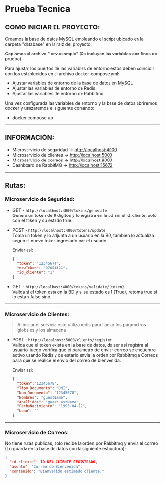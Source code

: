 # Prueba Tecnica

## COMO INICIAR EL PROYECTO:
Creamos la base de datos MySQL empleando el script ubicado en la carpeta "database" en la raiz del proyecto.  

Copiamos el archivo ".env.example" (Se incluyen las variables con fines de prueba).  

Para ajustar los puertos de las variables de entorno estos deben coincidir con los establecidos en el archivo docker-compose.yml:

- Ajustar variables de entorno de la base de datos en MySQL  
- Ajustar las variables de entorno de Redis  
- Ajustar las variables de entorno de Rabbitmq  

Una vez configurada las variables de entorno y la base de datos abriremos docker y utilizaremos el siguiente comando:


- docker compose up


---

## INFORMACIÓN:

- Microservicio de seguridad -> [http://localhost:4000](http://localhost:4000)  
- Microservicio de clientes -> [http://localhost:5000](http://localhost:5000)  
- Microservicio de correos -> [http://localhost:8000](http://localhost:8000)
- Dashboard de RabbitMQ -> [http://localhost:15672](http://localhost:15672)  

---

## Rutas:

### Microservicio de Seguridad:
- GET - `http://localhost:4000/tokens/generate`  
  Genera un token de 8 digitos y lo registra en la bd sin el id_cliente, solo con el token y su estado true.  

- POST - `http://localhost:4000/tokens/update`  
  Toma un token y lo adjunta a un usuario en la BD, tambien lo actualiza segun el nuevo token ingresado por el usuario.  

  Enviar asi:
  ```json
  {
    "token": "12345678",
    "newToken": "87654321",
    "id_cliente": "1"
  }
  ```

- GET - `http://localhost:4000/tokens/validate/{token}`  
  Valida si el token esta en la BD y si su estado es 1 (True), retorna true si lo esta y false sino.  

---

### Microservicio de Clientes:
>Al iniciar el servicio este utiliza redis para llamar los parametros globales y los almacena

- POST - `http://localhost:5000/clients/register`  
  Valida que el token exista en la base de datos, de ser asi registra al usuario, luego verifica que el parametro de enviar correo se encuentra activo usando Redis y de estarlo envia la orden por Rabbitmq a Correos para que se realice el envio del correo de bienvenida.  

  Enviar asi:
  ```json
  {
    "token":"12345678",
    "Tipo_Documento": "DNI",
    "Num_Documento": "12345678",
    "Nombres": "guestName",
    "Apellidos": "guestLastName",
    "FechaNacimiento": "1995-04-12",
    "bono": ""
  }
  ```

---

### Microservicio de Correos:
No tiene rutas publicas, solo recibe la orden por Rabbitmq y envia el correo (Lo guarda en la base de datos con la siguiente estructura):

```json
{
  "id_cliente": ID DEL CLIENTE REGISTRADO,
  "asunto": "Correo de Bienvenida",
  "contenido": "Bienvenido estimado cliente."
}
```
